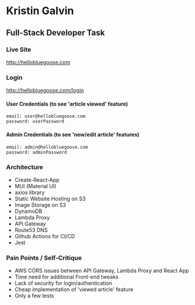 # Kristin Galvin
## Full-Stack Developer Task
### Live Site
http://hellobluegoose.com

### Login
http://hellobluegoose.com/login

#### User Credentials (to see 'article viewed' feature)
    email: user@hellobluegoose.com
    password: userPassword

#### Admin Credentials (to see 'new/edit article' features)
    email: admin@hellobluegoose.com
    password: adminPassword

### Architecture
* Create-React-App
* MUI (Material UI)
* axios library
* Static Website Hosting on S3
* Image Storage on S3
* DynamoDB
* Lambda Proxy
* API Gateway
* Route53 DNS
* Github Actions for CI/CD
* Jest

### Pain Points / Self-Critique
* AWS CORS issues between API Gateway, Lambda Proxy and React App
* Time need for additional Front-end tweaks
* Lack of security for login/authentication
* Cheap implementation of 'viewed article' feature
* Only a few tests
